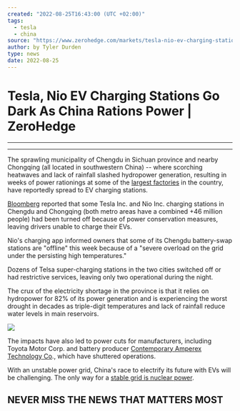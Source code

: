 ```yaml
---
created: "2022-08-25T16:43:00 (UTC +02:00)"
tags:
  - tesla
  - china
source: "https://www.zerohedge.com/markets/tesla-nio-ev-charging-stations-go-dark-china-rations-power"
author: by Tyler Durden
type: news
date: 2022-08-25
---
```


# Tesla, Nio EV Charging Stations Go Dark As China Rations Power | ZeroHedge

---

---

The sprawling municipality of Chengdu in Sichuan province and nearby Chongqing (all located in southwestern China) -- where scorching heatwaves and lack of rainfall slashed hydropower generation, resulting in weeks of power rationings at some of the [largest factories](https://www.zerohedge.com/commodities/chinese-factories-ration-power-heatwave-disrupts-hydropower-generation) in the country, have reportedly spread to EV charging stations. 

[Bloomberg](https://www.bloomberg.com/news/articles/2022-08-24/tesla-nio-suspend-ev-charging-services-as-china-power-cuts-bite) reported that some Tesla Inc. and Nio Inc. charging stations in Chengdu and Chongqing (both metro areas have a combined +46 million people) had been turned off because of power conservation measures, leaving drivers unable to charge their EVs.  

Nio's charging app informed owners that some of its Chengdu battery-swap stations are "offline" this week because of a "severe overload on the grid under the persisting high temperatures." 

Dozens of Telsa super-charging stations in the two cities switched off or had restrictive services, leaving only two operational during the night. 

The crux of the electricity shortage in the province is that it relies on hydropower for 82% of its power generation and is experiencing the worst drought in decades as triple-digit temperatures and lack of rainfall reduce water levels in main reservoirs. 

[![](https://assets.zerohedge.com/s3fs-public/styles/inline_image_mobile/public/inline-images/2022-08-25_08-02-30.png?itok=0R0_NVd1)](https://www.zerohedge.com/s3/files/inline-images/2022-08-25_08-02-30.png?itok=0R0_NVd1)

The impacts have also led to power cuts for manufacturers, including Toyota Motor Corp. and battery producer [Contemporary Amperex Technology Co](https://www.zerohedge.com/commodities/chinese-factories-ration-power-heatwave-disrupts-hydropower-generation)., which have shuttered operations. 

With an unstable power grid, China's race to electrify its future with EVs will be challenging. The only way for a [stable grid is nuclear power](https://www.zerohedge.com/energy/asias-going-nuclear).

## NEVER MISS THE NEWS THAT MATTERS MOST
